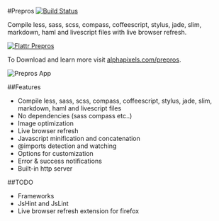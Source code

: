 #Prepros
[![Build Status](https://travis-ci.org/sbspk/Prepros.png?branch=master)](https://travis-ci.org/sbspk/Prepros)

Compile less, sass, scss, compass, coffeescript, stylus, jade, slim, markdown, haml and livescript files with live browser refresh.

[![Flattr Prepros](http://api.flattr.com/button/flattr-badge-large.png)](http://flattr.com/thing/1417937/sbspkPrepros-on-GitHub)

To Download and learn more visit [alphapixels.com/prepros](http://alphapixels.com/prepros).

![Prepros App](http://alphapixels.com/prepros/img/prepros.jpg)


##Features
* Compile less, sass, scss, compass, coffeescript, stylus, jade, slim, markdown, haml and livescript files
* No dependencies (sass compass etc..)
* Image optimization
* Live browser refresh
* Javascript minification and concatenation
* @imports detection and watching
* Options for customization
* Error & success notifications
* Built-in http server

##TODO
* Frameworks
* JsHint and JsLint
* Live browser refresh extension for firefox
